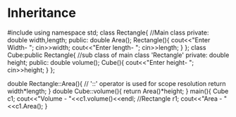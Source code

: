 # Inheritance
#include<iostream>
using namespace std;
class Rectangle{  //Main class
	private:
		double width,length;
	public:
		double Area();
	Rectangle(){
		cout<<"Enter Width- "; cin>>width;
		cout<<"Enter length- "; cin>>length;
	}
};
class Cube:public Rectangle{ //sub class of main class 'Rectangle'
	private:
		double height;
	public:
		double volume();
	Cube(){
	   cout<<"Enter height- "; cin>>height;	
	}
}; 

double Rectangle::Area(){ // '::' operator is used for scope resolution 
	return width*length;
}
double Cube::volume(){
	return Area()*height;
}
main(){
	Cube c1;
	cout<<"Volume - "<<c1.volume()<<endl;
	//Rectangle r1;
	cout<<"Area - "<<c1.Area();
}
